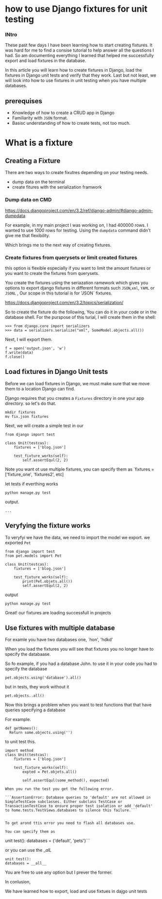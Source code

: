 # how to use Django fixtures for unit testing

### INtro

These past few days I have been learning how to start creating fixtures. It was hard for me to find a consise tutorial to help answer all the questions I had. So am documenting everything I learned that helped me successfully export and load fixtures in the database.

In this article you will learn how to create fixtures in Django, load the fixtures in Django unit tests and verify that they work. Last but not least, we will look into how to use fixtures in unit testing when you have multiple databases.

## prerequises

- Knowledge of how to create a CRUD app in Django
- Familiarity with `JSON` format.
- Basisc understanding of how to create tests, not too much.

# What is a fixture

## Creating a Fixture

There are two ways to create fixutres depending on your testing needs.

- dump data on the terminal
- create fitures with the serialization framwork

### Dump data on CMD

https://docs.djangoproject.com/en/3.2/ref/django-admin/#django-admin-dumpdata

For example, in my main project I was working on, I had 400000 rows. I wanted to use 1000 rows for testing. Using the `dumpdata` command didn't give me that flexibility.

Which brings me to the next way of creating fixtures.

### Create fixtures from querysets or limit created fixtures

this option is flexible especially if you want to limit the amount fixtures or you want to create the fixtures from querysets.

You create the fixtures using the seriazation ramework which gives you options to export django fixtures in different formats such `JSON`,`xml`, `YAML` or `JSONL` , Our scope in this tutorial is for 'JSON` fixtures.

https://docs.djangoproject.com/en/3.2/topics/serialization/

So to create the fixture do the following, You can do it in your code or in the database shell. For the purspose of this turial, I will create them in the shell:

```
>>> from django.core import serializers
>>> data = serializers.serialize("xml", SomeModel.objects.all())
```

Next, I will export them.

```
f = open('output.json', 'w')
f.write(data)
f.close()
```

## Load fixtures in Django Unit tests

Before we can load fixtures in Django, we must make sure that we move them to a location Django can find.

Django requires that you creates a `Fixtures` directory in one your app directory. so let's do that.

```
mkdir fixtures
mv fix.json fixtures
```

Next, we will create a simple test in our

```
from django import test

class Unit(testcas):
    fixtures = ['blog.json']

    test_fixture_works(self):
        self.assertEqul(2, 2)
```

Note you want ot use multiple fixtures, you can specify them as `fixtures = ['fixture_one', 'fixtures2', etc]

let tests if everthing works

```
python manage.py test
```

output.

```
...
```

## Veryfying the fixture works

To veryfyi we have the data, we need to import the model we export. we exported `Pet`

```
from django import test
from pet.models import Pet

class Unit(testcas):
    fixtures = ['blog.json']

    test_fixture_works(self):
        print(Pet.objets.all())
        self.assertEqul(2, 2)
```

output

`python manage.py test`

Great! our fixtures are loading successfull in projects

## Use fixtures with multiple database

For examle you have two databases one, `hon', 'hdkd'

When you load the fixtures you will see that fixtures you no longer have to specify the databaase.

So fo example, if you had a database John. to use it in your code you had to specify the database

```
pet.objects.using('database').all()
```

but in tests, they work without it

```
pet.objects..all()
```

Now this brings a problem when you want to test functions that that have queries specifying a database

For example.

```
def getNames():
  Return some.objects.using('')
```

to unit test this.

````
import method
class Unit(testcas):
    fixtures = ['blog.json']

    test_fixture_works(self):
        expted = Pet.objets.all()

        self.assertEqul(some_method(), expected)

When you run the test you get the following error.

```AssertionError: Database queries to 'default' are not allowed in SimpleTestCase subclasses. Either subclass TestCase or TransactionTestCase to ensure proper test isolation or add 'default' to home.tests.TestViews.databases to silence this failure.```


To get arond ttis error you need to flash all databases use.

You can specify them as
````

unit test():
databases = {'default', 'pets'}```

or you can use the \__alL_

```
unit test():
databases = __all__
```

You are free to use any option but I prever the former.

In conlusion,

We have learned how to export, load and use fixtues in dajgo unit tests
